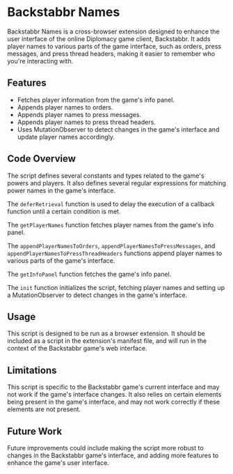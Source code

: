 # Backstabbr Names

Backstabbr Names is a cross-browser extension designed to enhance the user interface of the online Diplomacy game client, Backstabbr. It adds player names to various parts of the game interface, such as orders, press messages, and press thread headers, making it easier to remember who you're interacting with.

## Features

- Fetches player information from the game's info panel.
- Appends player names to orders.
- Appends player names to press messages.
- Appends player names to press thread headers.
- Uses MutationObserver to detect changes in the game's interface and update player names accordingly.

## Code Overview

The script defines several constants and types related to the game's powers and players. It also defines several regular expressions for matching power names in the game's interface.

The `deferRetrieval` function is used to delay the execution of a callback function until a certain condition is met.

The `getPlayerNames` function fetches player names from the game's info panel.

The `appendPlayerNamesToOrders`, `appendPlayerNamesToPressMessages`, and `appendPlayerNamesToPressThreadHeaders` functions append player names to various parts of the game's interface.

The `getInfoPanel` function fetches the game's info panel.

The `init` function initializes the script, fetching player names and setting up a MutationObserver to detect changes in the game's interface.

## Usage

This script is designed to be run as a browser extension. It should be included as a script in the extension's manifest file, and will run in the context of the Backstabbr game's web interface.

## Limitations

This script is specific to the Backstabbr game's current interface and may not work if the game's interface changes. It also relies on certain elements being present in the game's interface, and may not work correctly if these elements are not present.

## Future Work

Future improvements could include making the script more robust to changes in the Backstabbr game's interface, and adding more features to enhance the game's user interface.
